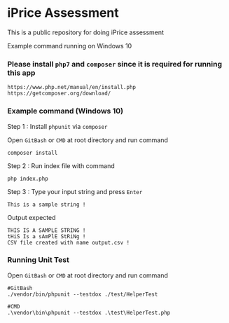 # iPrice Assessment
This is a public repository for doing iPrice assessment

Example command running on Windows 10

### Please install `php7` and `composer` since it is required for running this app
```
https://www.php.net/manual/en/install.php
https://getcomposer.org/download/
``` 
### Example command (Windows 10)
Step 1 : Install `phpunit` via `composer`

Open `GitBash` or `CMD` at root directory and run command
```
composer install
```
Step 2 : Run index file with command
```
php index.php
```

Step 3 : Type your input string and press `Enter`
```
This is a sample string !
```

Output expected
```
THIS IS A SAMPLE STRING !
tHiS Is a sAmPlE StRiNg !
CSV file created with name output.csv !
```
### Running Unit Test
Open `GitBash` or `CMD` at root directory and run command

```
#GitBash
./vendor/bin/phpunit --testdox ./test/HelperTest

#CMD
.\vendor\bin\phpunit --testdox .\test\HelperTest.php
```
